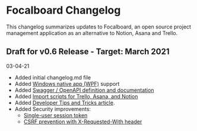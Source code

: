 # Focalboard Changelog

This changelog summarizes updates to Focalboard, an open source project management application as an alternative to Notion, Asana and Trello.

## Draft for v0.6 Release - Target: March 2021

03-04-21
* Added initial changelog.md file
* Added [Windows native app (WPF)](https://github.com/mattermost/focalboard/tree/main/win-wpf) support
* Added [Swagger / OpenAPI definition and documentation](https://htmlpreview.github.io/?https://github.com/mattermost/focalboard/blob/main/server/swagger/docs/html/index.html)
* Added [Import scripts for Trello, Asana, and Notion](https://github.com/mattermost/focalboard/tree/main/import)
* Added [Developer Tips and Tricks article](https://www.focalboard.com/contribute/getting-started/dev-tips/).
* Added Security improvements:
	* [Single-user session token](https://github.com/mattermost/focalboard/commit/0fe96ad7ed3b0c3a68c9a5889b34b764782f9266)
	* [CSRF prevention with X-Requested-With header](https://github.com/mattermost/focalboard/commit/43c656c9a440e12f87b61d66654ed3d9873b1620)
